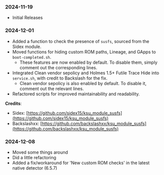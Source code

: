 ### 2024-11-19
- Initial Releases

### 2024-12-01
- Added a function to check the presence of `susfs`, sourced from the Sidex module.  
- Moved functions for hiding custom ROM paths, Lineage, and GApps to `boot-completed.sh`.  
  - These features are now enabled by default. To disable them, simply comment out the corresponding lines.  
- Integrated Clean vendor sepolicy and Holmes 1.5+ Futile Trace Hide into `service.sh`, with credit to Backslash for the fix.  
  - Clean vendor sepolicy is also enabled by default. To disable it, comment out the relevant lines.  
- Refactored scripts for improved maintainability and readability.  

**Credits**:  
- Sidex: [https://github.com/sidex15/ksu_module_susfs](https://github.com/sidex15/ksu_module_susfs)  
- Backslashxx: [https://github.com/backslashxx/ksu_module_susfs](https://github.com/backslashxx/ksu_module_susfs)

### 2024-12-08
- Moved some things around
- Did a little refactoring
- Added a fix/workaround for 'New custom ROM checks' in the latest native detector (6.5.7)